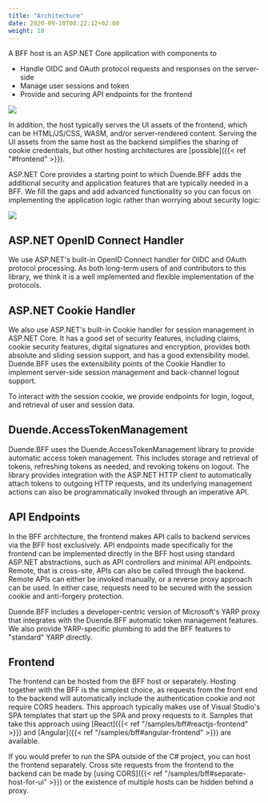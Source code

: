 ```yaml
---
title: "Architecture"
date: 2020-09-10T08:22:12+02:00
weight: 10
---
```


A BFF host is an ASP.NET Core application with components to 
- Handle OIDC and OAuth protocol requests and responses on the server-side
- Manage user sessions and token
- Provide and securing API endpoints for the frontend

![](../images/BFF_blocks.png?height=30pc)

In addition, the host typically serves the UI assets of the frontend, which can be HTML/JS/CSS, WASM, and/or server-rendered content. Serving the UI assets from the same host as the backend simplifies the sharing of cookie credentials, but other hosting architectures are [possible]({{< ref "#frontend" >}}).

ASP.NET Core provides a starting point to which Duende.BFF adds the additional security and application features that are typically needed in a BFF. We fill the gaps and add advanced functionality so you can focus on implementing the application logic rather than worrying about security logic:

![](../images/DuendeBFF_blocks.png?height=30pc)

## ASP.NET OpenID Connect Handler
We use ASP.NET's built-in OpenID Connect handler for OIDC and OAuth protocol processing. As both long-term users of and contributors to this library, we think it is a well implemented and flexible implementation of the protocols.

## ASP.NET Cookie Handler
We also use ASP.NET's built-in Cookie handler for session management in ASP.NET Core. 
It has a good set of security features, including claims, cookie security features, digital signatures and encryption, provides both absolute and sliding session support, and has a good extensibility model. Duende.BFF uses the extensibility points of the Cookie Handler to implement server-side session management and back-channel logout support.

To interact with the session cookie, we provide endpoints for login, logout, and retrieval of user and session data.

## Duende.AccessTokenManagement
Duende.BFF uses the Duende.AccessTokenManagement library to provide automatic access token management. This includes storage and retrieval of tokens, refreshing tokens as needed, and revoking tokens on logout. The library provides integration with the ASP.NET HTTP client to automatically attach tokens to outgoing HTTP requests, and its underlying management actions can also be programmatically invoked through an imperative API.

## API Endpoints
In the BFF architecture, the frontend makes API calls to backend services via the BFF host exclusively. API endpoints made specifically for the frontend can be implemented directly in the BFF host using standard ASP.NET abstractions, such as API controllers and minimal API endpoints. Remote, that is cross-site, APIs can also be called through the backend. Remote APIs can either be invoked manually, or a reverse proxy approach can be used. In either case, requests need to be secured with the session cookie and anti-forgery protection.

Duende.BFF includes a developer-centric version of Microsoft's YARP proxy that integrates with the Duende.BFF automatic token management features. We also provide YARP-specific plumbing to add the BFF features to "standard" YARP directly.

## Frontend
The frontend can be hosted from the BFF host or separately. Hosting together with the BFF is the simplest choice, as requests from the front end to the backend will automatically include the authentication cookie and not require CORS headers. This approach typically makes use of Visual Studio's SPA templates that start up the SPA and proxy requests to it. Samples that take this approach using [React]({{< ref "/samples/bff#reactjs-frontend" >}}) and [Angular]({{< ref "/samples/bff#angular-frontend" >}}) are available. 

If you would prefer to run the SPA outside of the C# project, you can host the frontend separately. Cross site requests from the frontend to the backend can be made by [using CORS]({{< ref "/samples/bff#separate-host-for-ui" >}}) or the existence of multiple hosts can be hidden behind a proxy. 
